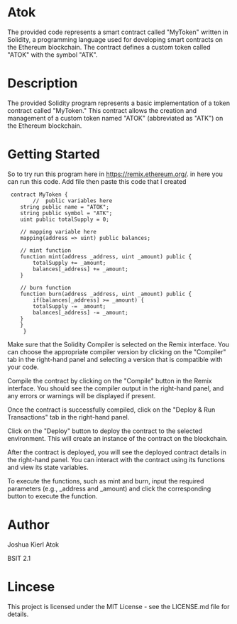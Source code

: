# Atok
The provided code represents a smart contract called "MyToken" written in Solidity, a programming language used for developing smart contracts on the Ethereum blockchain. The contract defines a custom token called "ATOK" with the symbol "ATK".
# Description
The provided Solidity program represents a basic implementation of a token contract called "MyToken." This contract allows the creation and management of a custom token named "ATOK" (abbreviated as "ATK") on the Ethereum blockchain.
# Getting Started
So to try run this program here in https://remix.ethereum.org/. in here you can run this code. Add file then paste this code that I created
    
     contract MyToken {
            //  public variables here
        string public name = "ATOK";
        string public symbol = "ATK";
        uint public totalSupply = 0;

        // mapping variable here
        mapping(address => uint) public balances;
    
        // mint function
        function mint(address _address, uint _amount) public {
            totalSupply += _amount;
            balances[_address] += _amount;
        }
    
        // burn function
        function burn(address _address, uint _amount) public {
            if(balances[_address] >= _amount) {
            totalSupply -= _amount;
            balances[_address] -= _amount;
        }
        }
         }
Make sure that the Solidity Compiler is selected on the Remix interface. You can choose the appropriate compiler version by clicking on the "Compiler" tab in the right-hand panel and selecting a version that is compatible with your code.

Compile the contract by clicking on the "Compile" button in the Remix interface. You should see the compiler output in the right-hand panel, and any errors or warnings will be displayed if present.

Once the contract is successfully compiled, click on the "Deploy & Run Transactions" tab in the right-hand panel.

Click on the "Deploy" button to deploy the contract to the selected environment. This will create an instance of the contract on the blockchain.

After the contract is deployed, you will see the deployed contract details in the right-hand panel. You can interact with the contract using its functions and view its state variables.

To execute the functions, such as mint and burn, input the required parameters (e.g., _address and _amount) and click the corresponding button to execute the function.

# Author 
Joshua Kierl Atok

BSIT 2.1

# Lincese
This project is licensed under the MIT License - see the LICENSE.md file for details.
